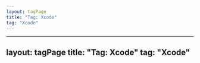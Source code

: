 ```yaml
---
layout: tagPage
title: "Tag: Xcode"
tag: "Xcode"
---
```

---
layout: tagPage
title: "Tag: Xcode"
tag: "Xcode"
---
